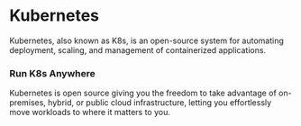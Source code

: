 # Kubernetes

Kubernetes, also known as K8s, is an open-source system for automating deployment, scaling, and management of containerized applications.
	
### Run K8s Anywhere 
Kubernetes is open source giving you the freedom to take advantage of on-premises, hybrid, or public cloud infrastructure, letting you effortlessly move workloads to where it matters to you.
